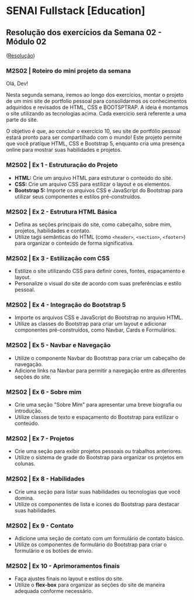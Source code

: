 # SENAI Fullstack [Education]

## Resolução dos exercícios da Semana 02 - Módulo 02

([Resolução](https://scheiladev.github.io/senai-fullstack-education-m2-semana02/))

### M2S02 | Roteiro do mini projeto da semana

Olá, Dev!

Nesta segunda semana, iremos ao longo dos exercícios, montar o projeto de um mini site de portfolio pessoal para consolidarmos os conhecimentos adquiridos e revisados de HTML, CSS e BOOTSPTRAP. A ideia é montamos o site utilizando as tecnologias acima. Cada exercicio será referente a uma parte do site.

O objetivo é que, ao concluir o exercício 10, seu site de portfólio pessoal estará pronto para ser compartilhado com o mundo! Este projeto permite que você pratique HTML, CSS e Bootstrap 5, enquanto cria uma presença online para mostrar suas habilidades e projetos.

### M2S02 | Ex 1 - Estruturação do Projeto

- **HTML:** Crie um arquivo HTML para estruturar o conteúdo do site.
- **CSS:** Crie um arquivo CSS para estilizar o layout e os elementos.
- **Bootstrap 5:** Importe os arquivos CSS e JavaScript do Bootstrap para utilizar seus componentes e estilos pré-construídos.

### M2S02 | Ex 2 - Estrutura HTML Básica

- Defina as seções principais do site, como cabeçalho, sobre mim, projetos, habilidades e contato.
- Utilize tags semânticas do HTML (como `<header>`, `<section>`, `<footer>`) para organizar o conteúdo de forma significativa.

### M2S02 | Ex 3 - Estilização com CSS

- Estilize o site utilizando CSS para definir cores, fontes, espaçamento e layout.
- Personalize o visual do site de acordo com suas preferências e estilo pessoal.

### M2S02 | Ex 4 - Integração do Bootstrap 5

- Importe os arquivos CSS e JavaScript do Bootstrap no arquivo HTML.
- Utilize as classes do Bootstrap para criar um layout e adicionar componentes pré-construídos, como Navbar, Cards e Formulários.

### M2S02 | Ex 5 - Navbar e Navegação

- Utilize o componente Navbar do Bootstrap para criar um cabeçalho de navegação.
- Adicione links na Navbar para permitir a navegação entre as diferentes seções do site.

### M2S02 | Ex 6 - Sobre mim

- Crie uma seção "Sobre Mim" para apresentar uma breve biografia ou introdução.
- Utilize classes de texto e espaçamento do Bootstrap para estilizar o conteúdo.

### M2S02 | Ex 7 - Projetos

- Crie uma seção para exibir projetos pessoais ou trabalhos anteriores.
- Utilize o sistema de grade do Bootstrap para organizar os projetos em colunas.

### M2S02 | Ex 8 - Habilidades

- Crie uma seção para listar suas habilidades ou tecnologias que você domina.
- Utilize os componentes de lista e ícones do Bootstrap para destacar suas habilidades.

### M2S02 | Ex 9 - Contato

- Adicione uma seção de contato com um formulário de contato básico.
- Utilize os componentes de formulário do Bootstrap para criar o formulário e os botões de envio.

### M2S02 | Ex 10 - Aprimoramentos finais

- Faça ajustes finais no layout e estilos do site.
- Utilize o **flex-box** para organizar as seções do site de maneira adequada conforme necessário.
